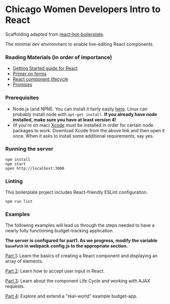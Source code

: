 Chicago Women Developers Intro to React
=====================

Scaffolding adapted from [react-hot-boilerplate](https://github.com/gaearon/react-hot-boilerplate).

The minimal dev environment to enable live-editing React components.

### Reading Materials (in order of importance)
- [Getting Started guide for React](https://facebook.github.io/react/docs/getting-started.html)
- [Primer on forms](http://blog.iansinnott.com/managing-state-and-controlled-form-fields-with-react/)
- [React component lifecycle](https://facebook.github.io/react/docs/component-specs.html)
- [Promises](https://spring.io/understanding/javascript-promises)

### Prerequisites
- Node.js (and NPM). You can install it fairly easily [here](https://nodejs.org/en/).
  Linux can probably install node with `apt-get install`.
  **If you already have node installed, make sure you have at least version 4!**
- (If you're on mac) [Xcode](https://developer.apple.com/xcode/download/) must be installed in order
  for certain node packages to work. Download Xcode from the above link and then open it once. When
  it asks to install some additional requirements, say yes.

### Running the server
```
npm install
npm start
open http://localhost:3000
```

### Linting

This boilerplate project includes React-friendly ESLint configuration.

```
npm run lint
```

### Examples
The following examples will lead us through the steps needed to have
a nearly fully functioning budget-tracking application.

**The server is configured for part1. As we progress, modify the variable `basePath` in webpack.config.js to the appropriate section.**

[Part 1](https://github.com/yjkogan/example-budget-tracking-app/wiki/Part-1): Learn the basics of creating a React component and displaying an array of elements.

[Part 2](https://github.com/yjkogan/example-budget-tracking-app/wiki/Part-2): Learn how to accept user input in React.

[Part 3](https://github.com/yjkogan/example-budget-tracking-app/wiki/Part-3): Learn about the component Life Cycle and working with AJAX requests.

[Part 4](https://github.com/yjkogan/example-budget-tracking-app/wiki/Part-4): Explore and extend a "real-world" example budget-app.

